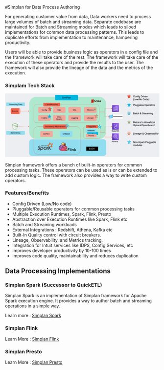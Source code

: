 #Simplan for Data Process Authoring

For generating customer value from data, Data workers need to process large volumes of batch and streaming data. Separate codebase are maintained for Batch and Streaming modes which leads to siloed implementations for common data processing patterns. This leads to duplicate efforts from implementation to maintenance, hampering productivity. 

Users will be able to provide business logic as operators in a config file and the framework will take care of the rest. The framework will take care of the execution of these operators and provide the results to the user. The framework will also provide the lineage of the data and the metrics of the execution. 

### Simplam Tech Stack
![Unified Data Processing Architecture](../../../img/SimplanTechStack.png)

Simplan framework offers a bunch of built-in operators for common processing tasks. These operators can be used as is or can be extended to add custom logic. The framework also provides a way to write custom operators.

### Features/Benefits
- Config Driven (Low/No code)
- Pluggable/Reusable operators for common processing tasks
- Multiple Execution Runtimes, Spark, Flink, Presto
- Abstraction over Execution Runtimes like Spark, Flink etc
- Batch and Streaming workloads
- External Integrations : Redshift, Athena, Kafka etc
- Built-In Quality control with circuit breakers.
- Lineage, Observability, and Metrics tracking.
- Integration for Intuit services like IDPS, Config Services, etc
- Improves developer productivity by 10-100 times
- Improves code quality, maintainability and reduces duplication

## Data Processing Implementations
### Simplan Spark (Successor to QuickETL)
Simplan Spark is an implementation of Simplan framework for Apache Spark execution engine. It provides a way to author batch and streaming operations in a simple way.

Learn more : [Simplan Spark](../../../spark/index.md)

### Simplan Flink
Learn More : [Simplan Flink](https://github.intuit.com/pages/Simplan/simplan-flink/)

### Simplan Presto
Learn More : [Simplan Presto](https://github.intuit.com/pages/Simplan/simplan-presto/)
